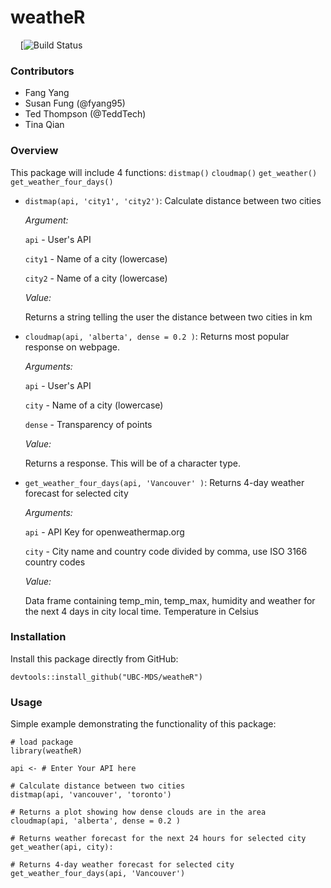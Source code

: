 # weatheR
    
[![Build Status]()

### Contributors

* Fang Yang
* Susan Fung (@fyang95)
* Ted Thompson (@TeddTech)
* Tina Qian

### Overview

This package will include 4 functions: `distmap()` `cloudmap()` `get_weather()` `get_weather_four_days()`

* `distmap(api, 'city1', 'city2')`: Calculate distance between two cities

	*Argument:*

  `api` - User's API

  `city1` - Name of a city (lowercase)

  `city2` - Name of a city (lowercase)

	*Value:*

  Returns a string telling the user the distance between two cities in km

* `cloudmap(api, 'alberta', dense = 0.2 )`: Returns most popular response on webpage.       

  *Arguments:*

    `api` - User's API

    `city` - Name of a city (lowercase)

    `dense` - Transparency of points

  *Value:*

    Returns a response. This will be of a character type.

* `get_weather_four_days(api, 'Vancouver' )`: Returns 4-day weather forecast for selected city

    *Arguments:*

    `api` -  API Key for openweathermap.org

    `city` - City name and country code divided by comma, use ISO 3166 country codes

    *Value:*

    Data frame containing temp_min, temp_max, humidity and weather for the next 4 days in city local time. Temperature in Celsius      

### Installation

Install this package directly from GitHub:
```
devtools::install_github("UBC-MDS/weatheR")
```

### Usage
Simple example demonstrating the functionality of this package:

```
# load package
library(weatheR)

api <- # Enter Your API here

# Calculate distance between two cities
distmap(api, 'vancouver', 'toronto')

# Returns a plot showing how dense clouds are in the area
cloudmap(api, 'alberta', dense = 0.2 )

# Returns weather forecast for the next 24 hours for selected city
get_weather(api, city):

# Returns 4-day weather forecast for selected city
get_weather_four_days(api, 'Vancouver')
```
